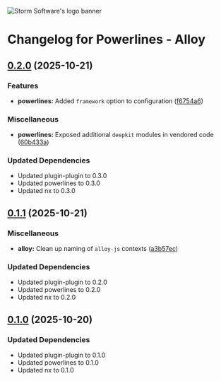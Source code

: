 ![Storm Software's logo banner](https://public.storm-cdn.com/brand-banner.png)

# Changelog for Powerlines - Alloy

## [0.2.0](https://github.com/storm-software/powerlines/releases/tag/alloy%400.2.0) (2025-10-21)

### Features

- **powerlines:** Added `framework` option to configuration
  ([f6754a6](https://github.com/storm-software/powerlines/commit/f6754a6))

### Miscellaneous

- **powerlines:** Exposed additional `deepkit` modules in vendored code
  ([60b433a](https://github.com/storm-software/powerlines/commit/60b433a))

### Updated Dependencies

- Updated plugin-plugin to 0.3.0
- Updated powerlines to 0.3.0
- Updated nx to 0.3.0

## [0.1.1](https://github.com/storm-software/powerlines/releases/tag/alloy%400.1.1) (2025-10-21)

### Miscellaneous

- **alloy:** Clean up naming of `alloy-js` contexts
  ([a3b57ec](https://github.com/storm-software/powerlines/commit/a3b57ec))

### Updated Dependencies

- Updated plugin-plugin to 0.2.0
- Updated powerlines to 0.2.0
- Updated nx to 0.2.0

## [0.1.0](https://github.com/storm-software/powerlines/releases/tag/alloy%400.1.0) (2025-10-20)

### Updated Dependencies

- Updated plugin-plugin to 0.1.0
- Updated powerlines to 0.1.0
- Updated nx to 0.1.0
